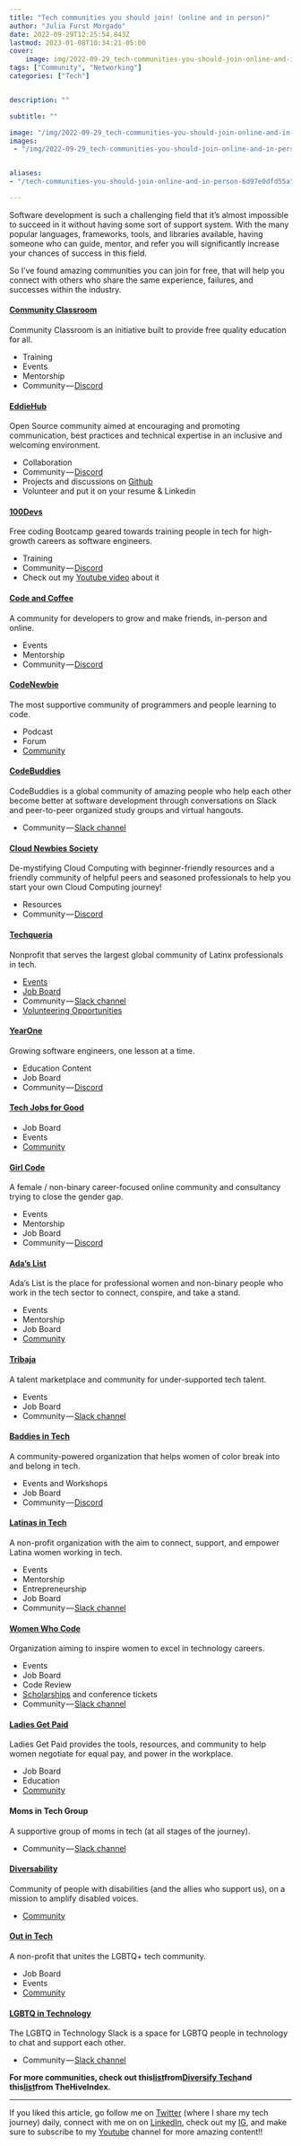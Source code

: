```yaml
---
title: "Tech communities you should join! (online and in person)"
author: "Julia Furst Morgado"
date: 2022-09-29T12:25:54.843Z
lastmod: 2023-01-08T10:34:21-05:00
cover:
    image: img/2022-09-29_tech-communities-you-should-join-online-and-in-person_0.jpeg
tags: ["Community", "Networking"]
categories: ["Tech"]


description: ""

subtitle: ""

image: "/img/2022-09-29_tech-communities-you-should-join-online-and-in-person_0.jpeg" 
images:
 - "/img/2022-09-29_tech-communities-you-should-join-online-and-in-person_0.jpeg"


aliases:
- "/tech-communities-you-should-join-online-and-in-person-6d97e0dfd55a"

---
```


Software development is such a challenging field that it’s almost impossible to succeed in it without having some sort of support system. With the many popular languages, frameworks, tools, and libraries available, having someone who can guide, mentor, and refer you will significantly increase your chances of success in this field.

So I’ve found amazing communities you can join for free, that will help you connect with others who share the same experience, failures, and successes within the industry.

#### [Community Classroom](https://www.commclassroom.org/)

Community Classroom is an initiative built to provide free quality education for all.

- Training
- Events
- Mentorship
- Community — [Discord](https://discord.com/invite/77xJrUBmpp)

#### [EddieHub](https://www.eddiehub.org/)

Open Source community aimed at encouraging and promoting communication, best practices and technical expertise in an inclusive and welcoming environment.

- Collaboration
- Community — [Discord](https://discord.com/invite/jZQs6Wu)
- Projects and discussions on [Github](https://github.com/EddieHubCommunity)
- Volunteer and put it on your resume & Linkedin

#### [100Devs](https://leonnoel.com/100devs/)

Free coding Bootcamp geared towards training people in tech for high-growth careers as software engineers.

- Training
- Community — [Discord](https://discord.com/invite/zNxhjnmDPy)
- Check out my [Youtube video](https://youtu.be/HHAXlDu49rE) about it

#### [Code and Coffee](https://www.codeandcoffee.community/)

A community for developers to grow and make friends, in-person and online.

- Events
- Mentorship
- Community — [Discord](https://discord.com/invite/xZNGCz6uXg)

#### [CodeNewbie](https://www.codenewbie.org/)

The most supportive community of programmers and people learning to code.

- Podcast
- Forum
- [Community](https://community.codenewbie.org/)

#### [CodeBuddies](https://www.codebuddies.org/)

CodeBuddies is a global community of amazing people who help each other become better at software development through conversations on Slack and peer-to-peer organized study groups and virtual hangouts.

- Community — [Slack channel](https://www.codebuddies.org/slack)

#### [Cloud Newbies Society](https://cloudnewbies.com/)

De-mystifying Cloud Computing with beginner-friendly resources and a friendly community of helpful peers and seasoned professionals to help you start your own Cloud Computing journey!

- Resources
- Community — [Discord](https://discord.com/invite/PbPPq9P)

#### [Techqueria](https://techqueria.org/)

Nonprofit that serves the largest global community of Latinx professionals in tech.

- [Events](https://techqueria.org/chapters/)
- [Job Board](https://techqueria.org/jobs/)
- Community — [Slack channel](https://techqueria.org/get-involved/join/)
- [Volunteering Opportunities](https://techqueria.org/get-involved/volunteer/)

#### [YearOne](https://www.joinyearone.io/)

Growing software engineers, one lesson at a time.

- Education Content
- Job Board
- Community — [Discord](https://app.joinyearone.io/community_member_signups/wizard)

#### [Tech Jobs for Good](https://techjobsforgood.com/)

- Job Board
- Events
- [Community](https://techjobsforgood.com/accounts/login/)

#### [Girl Code](https://www.girl-code.co.uk/)

A female / non-binary career-focused online community and consultancy trying to close the gender gap.

- Events
- Mentorship
- Job Board
- Community — [Discord](https://www.girl-code.co.uk/)

#### [Ada’s List](https://www.adaslist.co/)

Ada’s List is the place for professional women and non-binary people who work in the tech sector to connect, conspire, and take a stand.

- Events
- Mentorship
- Job Board
- [Community](https://adaslist.mobilize.io/registrations/groups/3331)

#### [Tribaja](https://www.tribaja.co/)

A talent marketplace and community for under-supported tech talent.

- Events
- Job Board
- Community — [Slack channel](https://www.tribaja.co/sign-up)

#### [Baddies in Tech](https://www.baddiesintech.com/)

A community-powered organization that helps women of color break into and belong in tech.

- Events and Workshops
- Job Board
- Community — [Discord](https://www.baddiesintech.com/membership)

#### [Latinas in Tech](https://latinasintech.org/)

A non-profit organization with the aim to connect, support, and empower Latina women working in tech.

- Events
- Mentorship
- Entrepreneurship
- Job Board
- Community — [Slack channel](https://latinasintech.org/member/register/)

#### [Women Who Code](https://www.womenwhocode.com/)

Organization aiming to inspire women to excel in technology careers.

- Events
- Job Board
- Code Review
- [Scholarships](https://www.womenwhocode.com/opportunities) and conference tickets
- Community — [Slack channel](https://membership.womenwhocode.com/email)

#### [Ladies Get Paid](https://ladiesgetpaid.com/)

Ladies Get Paid provides the tools, resources, and community to help women negotiate for equal pay, and power in the workplace.

- Job Board
- Education
- [Community](https://ladiesgetpaid.com/product/all-access-pass-monthly/)

#### Moms in Tech Group

A supportive group of moms in tech (at all stages of the journey).

- Community — [Slack channel](https://moms-in-tech.slack.com/join/shared_invite/zt-92gzfy9y-CYVdmqQn9YVni1jrK3HYRA#/shared-invite/email)

#### [Diversability](https://mydiversability.com/)

Community of people with disabilities (and the allies who support us), on a mission to amplify disabled voices.

- [Community](https://mydiversability.com/community)

#### [Out in Tech](https://outintech.com/)

A non-profit that unites the LGBTQ+ tech community.

- Job Board
- Events
- [Community](https://outintech.com/join/)

#### [LGBTQ in Technology](https://lgbtq.technology/)

The LGBTQ in Technology Slack is a space for LGBTQ people in technology to chat and support each other.

- Community — [Slack channel](https://lgbtq.technology/)

**For more communities, check out this**[**list**](https://www.diversifytech.co/community)**from**[**Diversify Tech**](https://www.diversifytech.co/)**and this**[**list**](https://thehiveindex.com/topics/tech/)**from TheHiveIndex.**

* * *
If you liked this article, go follow me on [Twitter](https://twitter.com/juliafmorgado) (where I share my tech journey) daily, connect with me on on [LinkedIn](https://www.linkedin.com/in/juliafmorgado/), check out my [IG](https://www.instagram.com/juliafmorgado/), and make sure to subscribe to my [Youtube](https://www.youtube.com/c/JuliaFMorgado) channel for more amazing content!!

